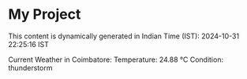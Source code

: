 # My Project

This content is dynamically generated in Indian Time (IST): 2024-10-31 22:25:16 IST


Current Weather in Coimbatore:
Temperature: 24.88 °C
Condition: thunderstorm
